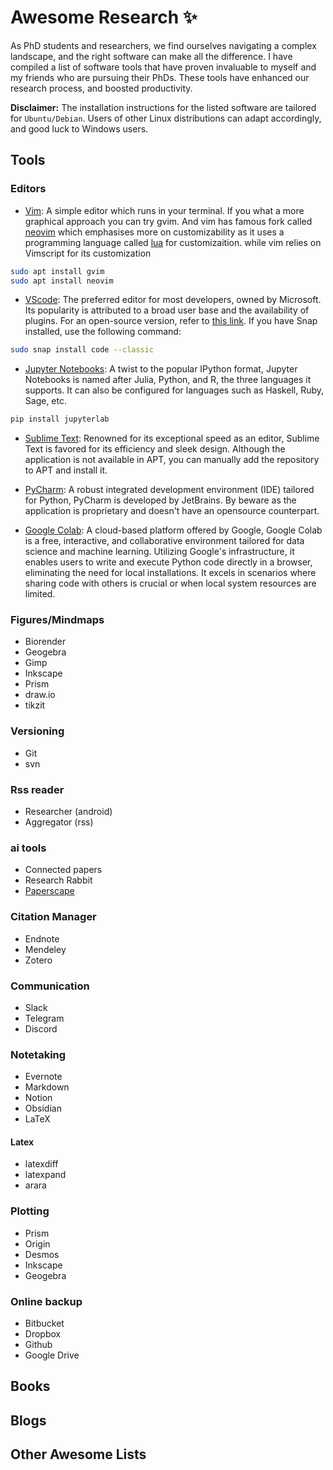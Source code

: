 # Awesome Research ✨

As PhD students and researchers, we find ourselves navigating a complex
landscape, and the right software can make all the difference. I have compiled
a list of software tools that have proven invaluable to myself and my friends
who are pursuing their PhDs. These tools have enhanced our research process,
and boosted productivity.

**Disclaimer:** The installation instructions for the listed software are
tailored for `Ubuntu/Debian`. Users of other Linux distributions can adapt
accordingly, and good luck to Windows users.

## Tools

### Editors
- [Vim](https://www.vim.org/): A simple editor which runs in your terminal. If you what a more
graphical approach you can try gvim. And vim has famous fork called [neovim](https://neovim.io/) which
emphasises more on customizability as it uses a programming language called [lua](https://www.lua.org/) 
for customizaition. while vim relies on Vimscript for its customization

```bash
sudo apt install gvim
sudo apt install neovim
```

- [VScode](https://code.visualstudio.com/): The preferred editor for most developers, owned by Microsoft. Its popularity is attributed to a broad user base and the availability of plugins. For an open-source version, refer to [this link](https://github.com/microsoft/vscode). If you have Snap installed, use the following command:
```bash
sudo snap install code --classic
```

- [Jupyter Notebooks](https://jupyter.org/): A twist to the popular IPython format, Jupyter Notebooks is named after Julia, Python, and R, the three languages it supports. It can also be configured for languages such as Haskell, Ruby, Sage, etc.

```bash
pip install jupyterlab 
```

- [Sublime Text](https://www.sublimetext.com/docs/linux_repositories.html):
  Renowned for its exceptional speed as an editor, Sublime Text is favored for
  its efficiency and sleek design. Although the application is not available in
  APT, you can manually add the repository to APT and install it.

- [PyCharm](https://www.jetbrains.com/pycharm/): A robust integrated
  development environment (IDE) tailored for Python, PyCharm is developed by
  JetBrains. By beware as the application is proprietary and doesn't have
  an opensource counterpart.

- [Google Colab](https://colab.research.google.com/): A cloud-based platform
  offered by Google, Google Colab is a free, interactive, and collaborative
  environment tailored for data science and machine learning. Utilizing
  Google's infrastructure, it enables users to write and execute Python code
  directly in a browser, eliminating the need for local installations. It
  excels in scenarios where sharing code with others is crucial or when local
  system resources are limited.

### Figures/Mindmaps
- Biorender
- Geogebra
- Gimp
- Inkscape
- Prism
- draw.io
- tikzit

### Versioning
- Git
- svn

### Rss reader
- Researcher (android)
- Aggregator (rss)

### ai tools
- Connected papers
- Research Rabbit
- [Paperscape](http://paperscape.org/)

### Citation Manager
- Endnote
- Mendeley
- Zotero

### Communication
- Slack
- Telegram
- Discord

### Notetaking
- Evernote
- Markdown
- Notion
- Obsidian
- LaTeX

#### Latex
- latexdiff
- latexpand
- arara

### Plotting
- Prism
- Origin
- Desmos
- Inkscape
- Geogebra

### Online backup
- Bitbucket
- Dropbox
- Github
- Google Drive

## Books

## Blogs

## Other Awesome Lists

<!-- ## Tip -->
